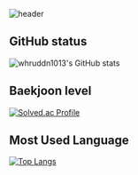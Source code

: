 <!--
**SINHS04/SINHS04** is a ✨ _special_ ✨ repository because its `README.md` (this file) appears on your GitHub profile.

Here are some ideas to get you started:

- 🔭 I’m currently working on ...
- 🌱 I’m currently learning ...
- 👯 I’m looking to collaborate on ...
- 🤔 I’m looking for help with ...
- 💬 Ask me about ...
- 📫 How to reach me: ...
- 😄 Pronouns: ...
- ⚡ Fun fact: ...
-->

![header](https://KyeongWoo-Cho.vercel.app/api?type=wave&color=auto&height=300&section=header&text=capsule%20render&fontSize=90)

## GitHub status
![whruddn1013's GitHub stats](https://github-readme-stats.vercel.app/api?username=SINHS04&show_icons=true&theme=radical)

## Baekjoon level
[![Solved.ac Profile](http://mazassumnida.wtf/api/v2/generate_badge?boj=whruddn1013)](https://solved.ac/whruddn1013/)

## Most Used Language
[![Top Langs](https://github-readme-stats.vercel.app/api/top-langs/?username=anuraghazra&layout=donut-vertical)](https://github.com/anuraghazra/github-readme-stats)
